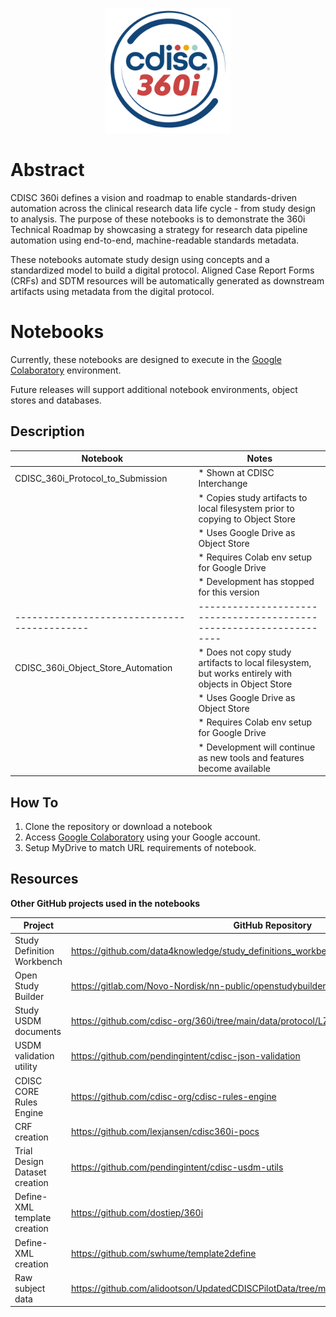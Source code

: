 <p align="center">
<img src="images/CDISC-360i-Logo.png" alt="360i-logo" width="200" height="200">
</p>

# Abstract #

CDISC 360i defines a vision and roadmap to enable standards-driven automation across the clinical research data life cycle - from study design to analysis. The purpose of these notebooks is to demonstrate the 360i Technical Roadmap by showcasing a strategy for research data pipeline automation using end-to-end, machine-readable standards metadata.

These notebooks automate study design using concepts and a standardized model to build a digital protocol. Aligned Case Report Forms (CRFs) and SDTM resources will be automatically generated as downstream artifacts using metadata from the digital protocol.


# Notebooks #

Currently, these notebooks are designed to execute in the [Google Colaboratory](https://colab.google.com/) environment.

Future releases will support additional notebook environments, object stores and databases.


## Description


|Notebook                       |Notes
|-------------------------------------------|-------------------------------------------------------------------|
|CDISC_360i_Protocol_to_Submission          |* Shown at CDISC Interchange                                       |
|                                           |* Copies study artifacts to local filesystem prior to copying to Object Store  |
|                                           |* Uses Google Drive as Object Store                                |
|                                           |* Requires Colab env setup for Google Drive                        |
|                                           |* Development has stopped for this version                         |
|-------------------------------------------|-------------------------------------------------------------------|
|CDISC_360i_Object_Store_Automation         |* Does not copy study artifacts to local filesystem, but works entirely with objects in Object Store    |
|                                           |* Uses Google Drive as Object Store                                |
|                                           |* Requires Colab env setup for Google Drive                        |
|                                           |* Development will continue as new tools and features become available |


## How To ##

1. Clone the repository or download a notebook
2. Access [Google Colaboratory](https://colab.google.com/) using your Google account.
3. Setup MyDrive to match URL requirements of notebook.








## Resources ##
**Other GitHub projects used in the notebooks**

|Project                            |GitHub Repository                                                                          |
|-----------------------------------|-------------------------------------------------------------------------------------------|
|Study Definition Workbench         |https://github.com/data4knowledge/study_definitions_workbench                              |
|Open Study Builder                 |https://gitlab.com/Novo-Nordisk/nn-public/openstudybuilder/OpenStudyBuilder-Solution       |
|Study USDM documents               |https://github.com/cdisc-org/360i/tree/main/data/protocol/LZZT/usdm                        |
|USDM validation utility            |https://github.com/pendingintent/cdisc-json-validation                                     |
|CDISC CORE Rules Engine            |https://github.com/cdisc-org/cdisc-rules-engine                                            |
|CRF creation                       |https://github.com/lexjansen/cdisc360i-pocs                                                |
|Trial Design Dataset creation      |https://github.com/pendingintent/cdisc-usdm-utils                                          |
|Define-XML template creation       |https://github.com/dostiep/360i                                                            |
|Define-XML creation                |https://github.com/swhume/template2define                                                  |
|Raw subject data                   |https://github.com/alidootson/UpdatedCDISCPilotData/tree/main/UpdatedCDISCPilotData/CDASH  |